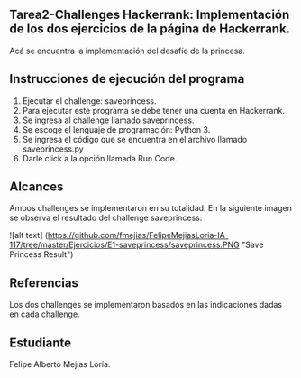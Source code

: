 ﻿
## Tarea2-Challenges Hackerrank: Implementación de los dos ejercicios de la página de Hackerrank.

Acá se encuentra la implementación del desafío de la princesa.

## Instrucciones de ejecución del programa

1. Ejecutar el challenge: saveprincess.
2. Para ejecutar este programa se debe tener una cuenta en Hackerrank.
3. Se ingresa al challenge llamado saveprincess.
4. Se escoge el lenguaje de programación: Python 3.
5. Se ingresa el código que se encuentra en el archivo llamado saveprincess.py
6. Darle click a la opción llamada Run Code.


## Alcances

Ambos challenges se implementaron en su totalidad. En la siguiente imagen se observa el resultado del challenge saveprincess:

![alt text] (https://github.com/fmejias/FelipeMejiasLoria-IA-117/tree/master/Ejercicios/E1-saveprincess/saveprincess.PNG "Save Princess Result")

## Referencias

Los dos challenges se implementaron basados en las indicaciones dadas en cada challenge. 


## Estudiante

Felipe Alberto Mejías Loría.